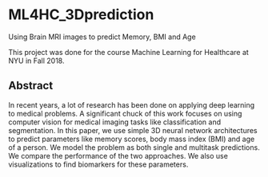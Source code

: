 # ML4HC_3Dprediction
Using Brain MRI images to predict Memory, BMI and Age

This project was done for the course Machine Learning for Healthcare at NYU in Fall 2018.

## Abstract
In recent years, a lot of research has been done
on applying deep learning to medical problems.
A significant chuck of this work focuses on using
computer vision for medical imaging tasks
like classification and segmentation. In this paper,
we use simple 3D neural network architectures
to predict parameters like memory scores, body
mass index (BMI) and age of a person. We model
the problem as both single and multitask predictions.
We compare the performance of the two
approaches. We also use visualizations to find
biomarkers for these parameters.


